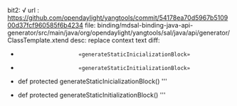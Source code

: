 bit2: √
url : https://github.com/opendaylight/yangtools/commit/54178ea70d5967b510900d37fcf960585f6b4234
file: binding/mdsal-binding-java-api-generator/src/main/java/org/opendaylight/yangtools/sal/java/api/generator/ClassTemplate.xtend
desc: replace context text
diff: 

-                        «generateStaticInicializationBlock»
+                        «generateStaticInitializationBlock»

-    def protected generateStaticInicializationBlock() '''
+    def protected generateStaticInitializationBlock() '''
